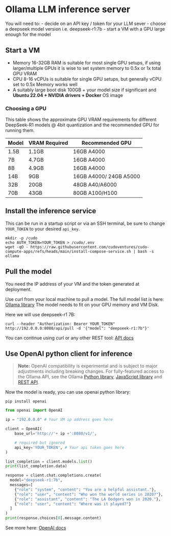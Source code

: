 # Ollama LLM inference server
You will need to:
    - decide on an API key / token for your LLM sever
    - choose a deepseek model version i.e. deepseek-r1:7b
    - start a VM with a GPU large enough for the model

## Start a VM
- Memory 16-32GB RAM is suitable for most single GPU setups, if using larger/multiple GPUs it is wise to set system memory to 0.5x or 1x total GPU VRAM
- CPU 8-16 vCPUs is suitable for single GPU setups, but generally vCPU set to 0.5x Memory works well
- A suitably large boot disk 100GB + your model size if significant and **Ubuntu 22.04 + NVIDIA drivers + Docker** OS image

### Choosing a GPU

This table shows the approximate GPU VRAM requirements for different DeepSeek-R1 models @ 4bit quantization and the recommended GPU for running them.

| Model   | VRAM Required | Recommended GPU        |
|---------|---------------|------------------------|
| 1.5B    | 1.1GB         | 16GB A4000             |
| 7B      | 4.7GB         | 16GB A4000             |
| 8B      | 4.9GB         | 16GB A4000             |
| 14B     | 9GB           | 16GB A4000/ 24GB A5000 |
| 32B     | 20GB          | 48GB A40/A6000         |
| 70B     | 43GB          | 80GB A100/H100         |

## Install the inference service
This can be run in a startup script or via an SSH terminal, be sure to change ``YOUR_TOKEN`` to your desired ``api_key``. 

```shell
mkdir -p /cudo
echo AUTH_TOKEN=YOUR_TOKEN > /cudo/.env
wget -qO - https://raw.githubusercontent.com/cudoventures/cudo-compute-apps/refs/heads/main/install-compose-service.sh | bash -s ollama
```

## Pull the model
You need the IP address of your VM and the token generated at deployment.

Use curl from your local machine to pull a model. The full model list is here: [Ollama library](https://ollama.com/library)
The model needs to fit on your GPU memory and VM Disk.

Here we will use deepseek-r1 7B:
```shell
curl --header "Authorization: Bearer YOUR_TOKEN" http://192.0.0.0:8080/api/pull -d '{"model": "deepseek-r1:7b"}'
```

You can continue using curl or any other REST tool: [API docs](https://github.com/ollama/ollama/blob/main/docs/api.md)


## Use OpenAI python client for inference 
> **Note:** OpenAI compatibility is experimental and is subject to major adjustments including breaking changes. For fully-featured access to the Ollama API, see the Ollama [Python library](https://github.com/ollama/ollama-python), [JavaScript library](https://github.com/ollama/ollama-js) and [REST API](https://github.com/ollama/ollama/blob/main/docs/api.md).
>

Now the model is ready, you can use openai python library: 

```shell
pip install openai
```

```python
from openai import OpenAI

ip = "192.0.0.0" # Your VM ip address goes here

client = OpenAI(
    base_url='http://'+ ip +':8080/v1/',

    # required but ignored
    api_key='YOUR_TOKEN', # Your api token goes here
)

list_completion = client.models.list()
print(list_completion.data)

response = client.chat.completions.create(
  model="deepseek-r1:7b",
  messages=[
    {"role": "system", "content": "You are a helpful assistant."},
    {"role": "user", "content": "Who won the world series in 2020?"},
    {"role": "assistant", "content": "The LA Dodgers won in 2020."},
    {"role": "user", "content": "Where was it played?"}
  ]
)
print(response.choices[0].message.content)
```
See more here: [OpenAI docs](https://github.com/ollama/ollama/blob/main/docs/openai.md)
